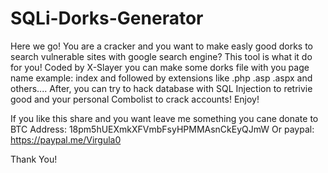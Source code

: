 # SQLi-Dorks-Generator
Here we go!
You are a cracker and you want to make easly good dorks to search vulnerable sites with google search engine?
This tool is what it do for you! Coded by X-Slayer you can make some dorks file with you page name example: index and followed by 
extensions like .php .asp .aspx and others.... 
After, you can try to hack database with SQL Injection to retrivie good and your personal Combolist to crack accounts! 
Enjoy!

If you like this share and you want leave me something you cane donate to 
BTC Address: 18pm5hUEXmkXFVmbFsyHPMMAsnCkEyQJmW
Or paypal: https://paypal.me/Virgula0

Thank You!
